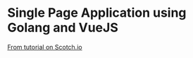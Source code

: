 # Single Page Application using Golang and VueJS
[From tutorial on Scotch.io](https://scotch.io/tutorials/create-a-single-page-app-with-go-echo-and-vue)